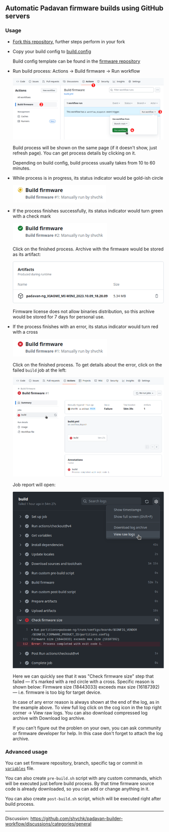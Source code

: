 ## Automatic Padavan firmware builds using GitHub servers

### Usage

- [Fork this repository](https://github.com/shvchk/padavan-builder-workflow/fork), further steps perform in your fork

- Copy your build config to [build.config](build.config)

  Build config template can be found in the [firmware repository](https://gitlab.com/hadzhioglu/padavan-ng/-/tree/master/trunk/configs/templates)

- Run build process: Actions → Build firmware → Run workflow

  ![run workflow](misc/run-workflow.webp)

  Build process will be shown on the same page (if it doesn't show, just refresh page). You can get process details by clicking on it.

  Depending on build config, build process usually takes from 10 to 60 minutes.

- While process is in progress, its status indicator would be gold-ish circle

  ![workflow status progress](misc/workflow-status-in-progress.webp)

- If the process finishes successfully, its status indicator would turn green with a check mark

  ![workflow status success](misc/workflow-status-success.webp)

  Click on the finished process. Archive with the firmware would be stored as its artifact:

  ![workflow artifacts](misc/workflow-artifacts.webp)

  Firmware license does not allow binaries distribution, so this archive would be stored for 7 days for personal use.

- If the process finishes with an error, its status indicator would turn red with a cross

  ![workflow status fail](misc/workflow-status-fail.webp)

  Click on the finished process. To get details about the error, click on the failed `build` job at the left:

  ![workflow details fail](misc/workflow-details-fail.webp)

  Job report will open:

  ![workflow details get logs](misc/workflow-details-get-logs.webp)

  Here we can quickly see that it was "Check firmware size" step that failed — it's marked with a red circle with a cross. Specific reason is shown below: Firmware size (18443033) exceeds max size (16187392) — i.e. firmware is too big for target device.

  In case of any error reason is always shown at the end of the log, as in the example above. To view full log click on the cog icon in the top right corner → View raw logs. You can also download compressed log archive with Download log archive.

  If you can't figure out the problen on your own, you can ask community or firmware developer for help. In this case don't forget to attach the log archive.


### Advanced usage

You can set firmware repository, branch, specific tag or commit in [`variables`](variables) file.

You can also create `pre-build.sh` script with any custom commands, which will be executed just before build process. By that time firmware source code is already downloaded, so you can add or change anything in it.

You can also create `post-build.sh` script, which will be executed right after build process.

---

Discussion: https://github.com/shvchk/padavan-builder-workflow/discussions/categories/general

